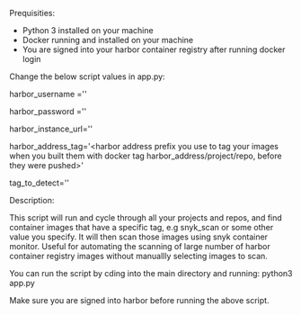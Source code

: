 Prequisities: 

- Python 3 installed on your machine
- Docker running and installed on your machine 
- You are signed into your harbor container registry after running docker login 

Change the below script values in app.py: 

harbor_username ='<your harbor username here>'

harbor_password ='<your harbor password here>'

harbor_instance_url='<url where your harbor server is located>'

harbor_address_tag='<harbor address prefix you use to tag your images when you built them with docker tag harbor_address/project/repo, before they were pushed>'

tag_to_detect='<tag you have attached to the container images you want snyk to scan>'

Description: 

This script will run and cycle through all your projects and repos, and find container images that have a specific tag, e.g snyk_scan or some other value you specify. It will then scan those images using snyk container monitor. Useful for automating the scanning of large number of harbor container registry images without manuallly selecting images to scan. 

You can run the script by cding into the main directory and running: python3 app.py

Make sure you are signed into harbor before running the above script. 

